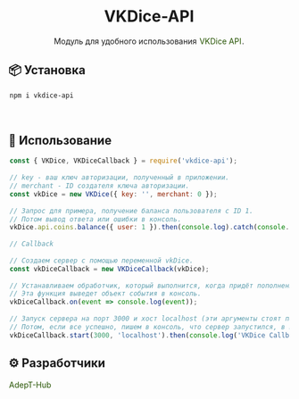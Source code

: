 <style>
a {
  outline: none;
  text-decoration: none;
  padding: 2px 1px 0;
}

a:link {
  color: #265301;
}

a:visited {
  color: #437A16;
}

a:focus {
  border-bottom: 1px solid;
  background: #BAE498;
}

a:hover {
  border-bottom: 1px solid;
  background: #CDFEAA;
}

a:active {
  background: #265301;
  color: #CDFEAA;
}
</style>

<h1 align="center">VKDice-API</h1>

<div align="center">

Модуль для удобного использования [VKDice API](https://vk.com/@vkdice-api-v2).

</div>

## 📦 Установка

```sh
npm i vkdice-api
```

<br/>

## 🚀 Использование

```js
const { VKDice, VKDiceCallback } = require('vkdice-api');

// key - ваш ключ авторизации, полученный в приложении.
// merchant - ID создателя ключа авторизации.
const vkDice = new VKDice({ key: '', merchant: 0 });

// Запрос для примера, получение баланса пользователя с ID 1.
// Потом вывод ответа или ошибки в консоль.
vkDice.api.coins.balance({ user: 1 }).then(console.log).catch(console.error);

// Callback

// Создаем сервер с помощью переменной vkDice.
const vkDiceCallback = new VKDiceCallback(vkDice);

// Устанавливаем обработчик, который выполнится, когда придёт пополнение.
// Эта функция выведет объект события в консоль.
vkDiceCallback.on(event => console.log(event));

// Запуск сервера на порт 3000 и хост localhost (эти аргументы стоят по умолчанию).
// Потом, если все успешно, пишем в консоль, что сервер запустился, в противном случае выводим ошибку в консоль.
vkDiceCallback.start(3000, 'localhost').then(console.log('VKDice Callback has been started.')).catch(console.error);
```

## ⚙ Разработчики

[AdepT-Hub](https://adept-hub.ru)
